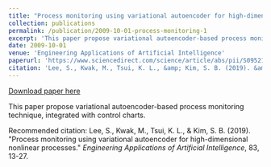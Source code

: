 ```yaml
---
title: "Process monitoring using variational autoencoder for high-dimensional nonlinear processes"
collection: publications
permalink: /publication/2009-10-01-process-monitoring-1
excerpt: 'This paper propose variational autoencoder-based process monitoring technique, integrated with control charts.'
date: 2009-10-01
venue: 'Engineering Applications of Artificial Intelligence'
paperurl: 'https://www.sciencedirect.com/science/article/abs/pii/S0952197619300983'
citation: 'Lee, S., Kwak, M., Tsui, K. L., &amp; Kim, S. B. (2019). &amp;quot;Process monitoring using variational autoencoder for high-dimensional nonlinear processes.&amp;quot; <i>Engineering Applications of Artificial Intelligence</i>, 83, 13-27.'
---
```


<a href='https://www.sciencedirect.com/science/article/abs/pii/S0952197619300983'>Download paper here</a>

This paper propose variational autoencoder-based process monitoring technique, integrated with control charts.

Recommended citation: Lee, S., Kwak, M., Tsui, K. L., & Kim, S. B. (2019). &quot;Process monitoring using variational autoencoder for high-dimensional nonlinear processes.&quot; <i>Engineering Applications of Artificial Intelligence</i>, 83, 13-27.